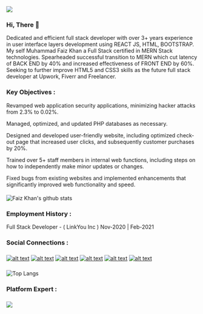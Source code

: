 
<img src="https://media-exp1.licdn.com/dms/image/C5616AQFyh0cKa3jSEQ/profile-displaybackgroundimage-shrink_200_800/0/1615042365795?e=1620864000&v=beta&t=YUQbNQhTs-3KVVvTtGNjAbWx1-8BrAdZsv82OwJZs0M"/>

###

### Hi, There 👋

Dedicated and efficient full stack developer with over 3+ years experience in user interface layers development using REACT JS, HTML, BOOTSTRAP. My self Muhammad Faiz Khan a Full Stack certified in MERN Stack technologies. Spearheaded successful transition to MERN which cut latency of BACK END by 40% and increased effectiveness of FRONT END by 60%. Seeking to further improve HTML5 and CSS3 skills as the future full stack developer at Upwork, Fiverr and Freelancer.

### Key Objectives :

Revamped web application security applications, minimizing hacker attacks from 2.3% to 0.02%.
    
Managed, optimized, and updated PHP databases as necessary.
    
Designed and developed user-friendly website, including optimized check-out page that increased user clicks, and subsequently customer purchases by 20%.
    
Trained over 5+ staff members in internal web functions, including steps on how to independently make minor updates or changes.
    
Fixed bugs from existing websites and implemented enhancements that significantly improved web functionality and speed.


####


![Faiz Khan's github stats](https://github-readme-stats.vercel.app/api?username=muhammadfaizkhan&show_icons=true)




### Employment History : 
 Full Stack Developer - ( LinkYou Inc )
 Nov-2020 | Feb-2021

### 

### Social Connections : 
###

[![alt text][1.1]][1]
[![alt text][2.1]][2]
[![alt text][3.1]][3]
[![alt text][4.1]][4]
[![alt text][5.1]][5]
[![alt text][6.1]][6]



<!-- icons with padding -->

[1.1]: https://img.shields.io/badge/Twitter-1DA1F2?style=for-the-badge&logo=twitter&logoColor=white
[2.1]: https://img.shields.io/badge/Facebook-1877F2?style=for-the-badge&logo=facebook&logoColor=white
[3.1]: https://img.shields.io/badge/Instagram-E4405F?style=for-the-badge&logo=instagram&logoColor=white
[4.1]: https://img.shields.io/badge/GitHub-100000?style=for-the-badge&logo=github&logoColor=white
[5.1]: https://img.shields.io/badge/LinkedIn-0077B5?style=for-the-badge&logo=linkedin&logoColor=white
[6.1]: https://img.shields.io/badge/Behance-0077B5?style=for-the-badge&logo=behance&logoColor=white


<!-- update these accordingly -->

[1]: https://www.twitter.com/mfaizkhan20
[2]: https://www.facebook.com/mfaiz.khan.52831/
[3]: https://www.instagram.com/mfaizkhan
[4]: https://www.github.com/muhammadfaizkhan
[5]: https://www.linkedin.com/in/muhammadfaizkhan
[6]: https://www.linkedin.com/in/muhammadfaizkhan

###

![Top Langs](https://github-readme-stats.vercel.app/api/top-langs/?username=muhammadfaizkhan)


###

### Platform Expert :

###

<img src="https://img.shields.io/badge/Windows-0078D6?style=for-the-badge&logo=windows&logoColor=white"/>

